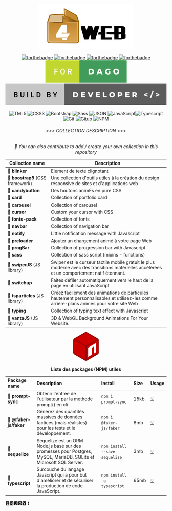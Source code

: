 <div align="center">
<img src="./4web.png" width="300">

[![forthebadge](https://forthebadge.com/images/badges/built-with-love.svg)](https://forthebadge.com) [![forthebadge](https://forthebadge.com/images/badges/for-you.svg)](https://forthebadge.com) [![forthebadge](https://forthebadge.com/images/badges/open-source.svg)](https://forthebadge.com) [![forthebadge](https://forthebadge.com/images/badges/uses-git.svg)](https://forthebadge.com) [![forthebadge](https://github.com/RajaRakoto/github-docs/blob/master/badge/for-dago.svg?raw=true)](https://forthebadge.com) [![forthebadge](https://github.com/RajaRakoto/github-docs/blob/master/badge/build-by.svg?raw=true)](https://forthebadge.com) 

![TML5](https://img.shields.io/badge/-TML5-777?style=flat&logo=html5&logoColor=ffffff&labelColor=E34F26) ![CSS3](https://img.shields.io/badge/-CSS3-777?style=flat&logo=css3&logoColor=ffffff&labelColor=1572B6) ![Bootstrap](https://img.shields.io/badge/-Bootstrap-777?style=flat&logo=bootstrap&logoColor=ffffff&labelColor=563D7C) ![Sass](https://img.shields.io/badge/-Sass-777?style=flat&logo=sass&logoColor=ffffff&labelColor=%23CC6699) ![JSON](https://img.shields.io/badge/-JSON-777?style=flat&logo=JSON&logoColor=777&labelColor=ffffff) ![JavaScript](https://img.shields.io/badge/-JavaScript-777?style=flat&logo=javascript&logoColor=dbb332&labelColor=ffffff)![Typescript](https://img.shields.io/badge/-Typescript-777?style=flat&logo=typescript&logoColor=dodgerblue&labelColor=ffffff)
![Git](https://img.shields.io/badge/-Git-777?style=flat&logo=git&logoColor=F05032&labelColor=ffffff) ![Gitub](https://img.shields.io/badge/-Gitub-777?style=flat&logo=github&logoColor=777&labelColor=ffffff) ![NPM](https://img.shields.io/badge/-NPM-777?style=flat&logo=npm&labelColor=ffffff)<br>

<h6>>>> COLLECTION DESCRIPTION <<<</h6>

*📨 You can also contribute to add / create your own collection in this repository*
</div>

|<center>Collection name</center>|<center>Description</center>|
|:-|:-|
|📌 **blinker**|Element de texte clignotant|
|📌 **boostrap5** (CSS framework)|Une collection d'outils utiles à la création du design responsive de sites et d'applications web|
|📌 **candybutton**|Des boutons animEs en pure CSS|
|📌 **card**|Collection of portfolio card|
|📌 **carousel**|Collection of carousel|
|📌 **cursor**|Custom your cursor with CSS|
|📌 **fonts-pack**|Collection of fonts|
|📌 **navbar**|Collection of navigation bar|
|📌 **notify**|Little notification message with Javascript|
|📌 **preloader**|Ajouter un chargement animé à votre page Web|
|📌 **progBar**|Collection of progression bar with Javascript|
|📌 **sass**|Collection of sass script (mixins - functions)|
|📌 **swiperJS** (JS library)|Swiper est le curseur tactile mobile gratuit le plus moderne avec des transitions matérielles accélérées et un comportement natif étonnant.|
|📌 **switchup**|Faites défiler automatiquement vers le haut de la page en utilisant JavaScript|
|📌 **tsparticles** (JS library)|Créez facilement des animations de particules hautement personnalisables et utilisez-les comme arrière-plans animés pour votre site Web|
|📌 **typing**|Collection of typing text effect with Javascript|
|📌 **vantaJS** (JS library)|3D & WebGL Background Animations For Your Website.|

<div align="center">
<img src="./npm.png" width="80"><br>

**Liste des packages (NPM) utiles**
</div>

<!-- @import "[TOC]" {cmd="toc" depthFrom=1 depthTo=6 orderedList=false} -->

<!-- code_chunk_output -->



<!-- /code_chunk_output -->

|Package name|Description|Install|Size|Usage|
|:-|:-|:-|:-|:-|
|📌 **prompt-sync**|Obtenir l'entrée de l'utilisateur par la methode prompt() en cli|```npm i prompt-sync```|15kb|[💡](https://www.npmjs.com/package/prompt-sync)|
|📌 **@faker-js/faker**|Générez des quantités massives de données factices (mais réalistes) pour les tests et le développement.|```npm i @faker-js/faker```|8mb|[💡](https://www.npmjs.com/package/@faker-js/faker)|
|📌 **sequelize**|Sequelize est un ORM Node.js basé sur des promesses pour Postgres, MySQL, MariaDB, SQLite et Microsoft SQL Server.|```npm install --save sequelize```|3mb|[💡](https://www.npmjs.com/package/sequelize)|
|📌 **typescript**|Surcouche du langage Javscript qui a pour but d'améliorer et de sécuriser la production de code JavaScript.|```npm install -g typescript```|65mb|[💡](https://www.npmjs.com/package/typescript)|

🅴🅽🅹🅾🆈 ❗


